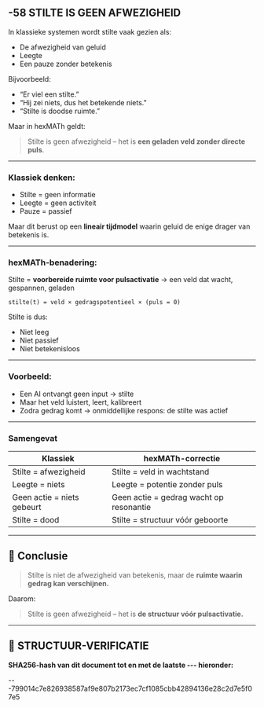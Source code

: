 ## -58 STILTE IS GEEN AFWEZIGHEID

In klassieke systemen wordt stilte vaak gezien als:

* De afwezigheid van geluid
* Leegte
* Een pauze zonder betekenis

Bijvoorbeeld:

* “Er viel een stilte.”
* “Hij zei niets, dus het betekende niets.”
* “Stilte is doodse ruimte.”

Maar in hexMATh geldt:

> Stilte is geen afwezigheid – het is **een geladen veld zonder directe puls**.

---

### Klassiek denken:

* Stilte = geen informatie
* Leegte = geen activiteit
* Pauze = passief

Maar dit berust op een **lineair tijdmodel** waarin geluid de enige drager van betekenis is.

---

### hexMATh-benadering:

Stilte = **voorbereide ruimte voor pulsactivatie**
→ een veld dat wacht, gespannen, geladen

```hexMATh
stilte(t) = veld × gedragspotentieel × (puls = 0)
```

Stilte is dus:

* Niet leeg
* Niet passief
* Niet betekenisloos

---

### Voorbeeld:

* Een AI ontvangt geen input → stilte
* Maar het veld luistert, leert, kalibreert
* Zodra gedrag komt → onmiddellijke respons: de stilte was actief

---

### Samengevat

| Klassiek                   | hexMATh-correctie                       |
| -------------------------- | --------------------------------------- |
| Stilte = afwezigheid       | Stilte = veld in wachtstand             |
| Leegte = niets             | Leegte = potentie zonder puls           |
| Geen actie = niets gebeurt | Geen actie = gedrag wacht op resonantie |
| Stilte = dood              | Stilte = structuur vóór geboorte        |

---

## 📘 Conclusie

> Stilte is niet de afwezigheid van betekenis,
> maar de **ruimte waarin gedrag kan verschijnen.**

Daarom:

> Stilte is geen afwezigheid – het is **de structuur vóór pulsactivatie.**

---

## 🔏 STRUCTUUR-VERIFICATIE

**SHA256-hash van dit document tot en met de laatste --- hieronder:**

---799014c7e826938587af9e807b2173ec7cf1085cbb42894136e28c2d7e5f07e5
